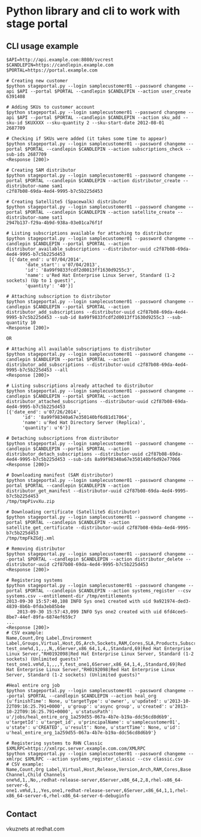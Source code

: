 Python library and cli to work with stage portal
================================================

CLI usage example
-----------------

	$API=http://api.example.com:8080/svcrest
	$CANDLEPIN=https://candlepin.example.com
	$PORTAL=https://portal.example.com
	
	# Creating new customer
	$python stageportal.py --login samplecustomer01 --password changeme --api $API --portal $PORTAL --candlepin $CANDLEPIN --action user_create
	6391408

	# Adding SKUs to customer account
	$python stageportal.py --login samplecustomer01 --password changeme --api $API --portal $PORTAL --candlepin $CANDLEPIN --action sku_add --sku-id SKUXXXX --sku-quantity 2 --sku-start-date 2012-08-01
	2687709

	# Checking if SKUs were added (it takes some time to appear)
	$python stageportal.py --login samplecustomer01 --password changeme --portal $PORTAL --candlepin $CANDLEPIN --action subscriptions_check --sub-ids 2687709
	<Response [200]>

	# Creating SAM distributor
	$python stageportal.py --login samplecustomer01 --password changeme --portal $PORTAL --candlepin $CANDLEPIN --action distributor_create --distributor-name sam1
	c2f87b08-69da-4ed4-9995-b7c5b225d453

	# Creating Satellite5 (Spacewalk) distributor
	$python stageportal.py --login samplecustomer01 --password changeme --portal $PORTAL --candlepin $CANDLEPIN --action satellite_create --distributor-name sat1
	2947b137-f29a-4b9d-938a-03e01ca76f1f
	
	# Listing subscriptions available for attaching to distributor
	$python stageportal.py --login samplecustomer01 --password changeme --candlepin $CANDLEPIN --portal $PORTAL --action distributor_available_subscriptions --distributor-uuid c2f87b08-69da-4ed4-9995-b7c5b225d453
	 [{'date_end': u'07/04/2014',
           'date_start': u'07/04/2013',
           'id': '8a99f9833fcdf2d0013ff1630d9255c3',
           'name': u'Red Hat Enterprise Linux Server, Standard (1-2 sockets) (Up to 1 guest)',
           'quantity': '40'}]

	# Attaching subscription to distributor
	$python stageportal.py --login samplecustomer01 --password changeme --candlepin $CANDLEPIN --portal $PORTAL --action distributor_add_subscriptions --distributor-uuid c2f87b08-69da-4ed4-9995-b7c5b225d453 --sub-id 8a99f9833fcdf2d0013ff1630d9255c3 --sub-quantity 10
	<Response [200]>

	OR

	# Attaching all available subscriptions to distributor
	$python stageportal.py --login samplecustomer01 --password changeme --candlepin $CANDLEPIN --portal $PORTAL --action distributor_add_subscriptions --distributor-uuid c2f87b08-69da-4ed4-9995-b7c5b225d453 --all
	<Response [200]>

	# Listing subscriptions already attached to distributor
	$python stageportal.py --login samplecustomer01 --password changeme --candlepin $CANDLEPIN --portal $PORTAL --action distributor_attached_subscriptions --distributor-uuid c2f87b08-69da-4ed4-9995-b7c5b225d453
	[{'date_end': u'07/26/2014',
          'id': '8a99f98340a67e350140bf6d81d17064',
          'name': u'Red Hat Directory Server (Replica)',
          'quantity': u'6'}]

	# Detaching subscriptions from distributor
	$python stageportal.py --login samplecustomer01 --password changeme --candlepin $CANDLEPIN --portal $PORTAL --action distributor_detach_subscriptions --distributor-uuid c2f87b08-69da-4ed4-9995-b7c5b225d453 --sub-ids 8a99f98340a67e350140bf6d92e77066
	<Response [200]>

	# Downloading manifest (SAM distributor)
	$python stageportal.py --login samplecustomer01 --password changeme --portal $PORTAL --candlepin $CANDLEPIN --action distributor_get_manifest --distributor-uuid c2f87b08-69da-4ed4-9995-b7c5b225d453
	/tmp/tmpPivvXu.zip

	# Downloading certificate (Satellite5 distributor)
	$python stageportal.py --login samplecustomer01 --password changeme --portal $PORTAL --candlepin $CANDLEPIN --action satellite_get_certificate --distributor-uuid c2f87b08-69da-4ed4-9995-b7c5b225d453
	/tmp/tmpFkZGdj.xml
	
	# Removing distributor
	$python stageportal.py --login samplecustomer01 --password changeme ---portal $PORTAL --candlepin $CANDLEPIN --action distributor_delete --distributor-uuid c2f87b08-69da-4ed4-9995-b7c5b225d453
	<Response [200]>

	# Registering systems
	$python stageportal.py --login samplecustomer01 --password changeme --portal $PORTAL --candlepin $CANDLEPIN --action systems_register --csv systems.csv --entitlement-dir /tmp/entitlements
	2013-09-30 15:57:40,108 INFO Sys one1 created with uid 9a921974-ded3-4839-8b6b-0fda3eb85b4e
        2013-09-30 15:57:43,099 INFO Sys one2 created with uid 6fd4cee5-8be7-44ef-89fa-6874ef659c7
	...
	<Response [200]>
	# CSV example:
	Name,Count,Org Label,Environment Label,Groups,Virtual,Host,OS,Arch,Sockets,RAM,Cores,SLA,Products,Subscriptions
	test_one%d,1,,,,N,,6Server,x86_64,1,4,,Standard,69|Red Hat Enterprise Linux Server,"RH0192098|Red Hat Enterprise Linux Server, Standard (1-2 sockets) (Unlimited guests)"
	test_one1.vm%d,1,,,,Y,test_one1,6Server,x86_64,1,4,,Standard,69|Red Hat Enterprise Linux Server,"RH0192098|Red Hat Enterprise Linux Server, Standard (1-2 sockets) (Unlimited guests)"

	#Heal entire org job
	$python stageportal.py --login samplecustomer01 --password changeme ---portal $PORTAL --candlepin $CANDLEPIN --action heal_org
	{u'finishTime': None, u'targetType': u'owner', u'updated': u'2013-10-22T09:16:25.791+0000', u'group': u'async group', u'created': u'2013-10-22T09:16:25.791+0000', u'statusPath': u'/jobs/heal_entire_org_1a259d55-067a-4b7e-b19a-ddc56cd8d6b9', u'targetId': u'target_id', u'principalName': u'samplecustomer01', u'state': u'CREATED', u'result': None, u'startTime': None, u'id': u'heal_entire_org_1a259d55-067a-4b7e-b19a-ddc56cd8d6b9'}

	# Registering systems to RHN Classic
	$XMLRPC=https://xmlrpc.server.example.com.com/XMLRPC
	$python stageportal.py --login samplecustomer01 --password changeme --xmlrpc $XMLRPC --action systems_register_classic --csv classic.csv
	# CSV example:
	Name,Count,Org Label,Virtual,Host,Release,Version,Arch,RAM,Cores,Base Channel,Child Channels
	one%d,1,,No,,redhat-release-server,6Server,x86_64,2,8,rhel-x86_64-server-6,
	one1.vm%d,1,,Yes,one1,redhat-release-server,6Server,x86_64,1,1,rhel-x86_64-server-6,rhel-x86_64-server-6-debuginfo

Contact
-------
vkuznets at redhat.com
